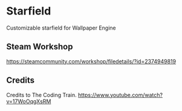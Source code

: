 # Starfield
Customizable starfield for Wallpaper Engine

## Steam Workshop
https://steamcommunity.com/workshop/filedetails/?id=2374949819

## Credits
Credits to The Coding Train.
https://www.youtube.com/watch?v=17WoOqgXsRM
